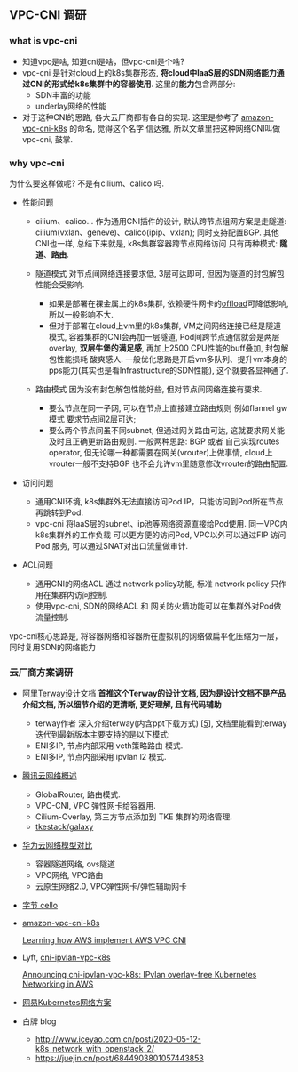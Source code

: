 ## VPC-CNI 调研

### what is vpc-cni

- 知道vpc是啥, 知道cni是啥，但vpc-cni是个啥?
- vpc-cni 是针对cloud上的k8s集群形态, **将cloud中IaaS层的SDN网络能力通过CNI的形式给k8s集群中的容器使用**. 这里的**能力**包含两部分:
  - SDN丰富的功能
  - underlay网络的性能
- 对于这种CNI的思路, 各大云厂商都有各自的实现. 这里是参考了 [amazon-vpc-cni-k8s](https://github.com/aws/amazon-vpc-cni-k8s) 的命名, 觉得这个名字 信达雅, 所以文章里把这种网络CNI叫做 vpc-cni, 鼓掌.

### why vpc-cni

为什么要这样做呢? 不是有cilium、calico 吗.

- 性能问题
  - cilium、calico... 作为通用CNI插件的设计, 默认跨节点组网方案是走隧道: cilium(vxlan、geneve)、calico(ipip、vxlan); 同时支持配置BGP. 
  其他CNI也一样, 总结下来就是, k8s集群容器跨节点网络访问 只有两种模式: **隧道**、**路由**.

  - 隧道模式 对节点间网络连接要求低, 3层可达即可, 但因为隧道的封包解包 性能会受影响.
    - 如果是部署在裸金属上的k8s集群, 依赖硬件网卡的[offload](./TX.md)可降低影响, 所以一般影响不大. 
    - 但对于部署在cloud上vm里的k8s集群, VM之间网络连接已经是隧道模式, 容器集群的CNI会再加一层隧道, Pod间跨节点通信就会是两层 overlay, **双层牛堡的满足感**, 再加上2500 CPU性能的buff叠加, 封包解包性能损耗 酸爽感人. 一般优化思路是开启vm多队列、提升vm本身的pps能力(其实也是看Infrastructure的SDN性能), 这个就要各显神通了.
  
  - 路由模式 因为没有封包解包性能好些, 但对节点间网络连接有要求.
    - 要么节点在同一子网, 可以在节点上直接建立路由规则 例如flannel gw模式 [要求节点间2层可达][1]; 
    - 要么两个节点间虽不同subnet, 但通过网关路由可达, 这就要求网关能及时且正确更新路由规则. 一般两种思路: BGP 或者 自己实现routes operator, 但无论哪一种都需要在网关(vrouter)上做事情, cloud上vrouter一般不支持BGP 也不会允许vm里随意修改vrouter的路由配置.

- 访问问题
  - 通用CNI环境, k8s集群外无法直接访问Pod IP，只能访问到Pod所在节点再跳转到Pod.
  - vpc-cni 将IaaS层的subnet、ip池等网络资源直接给Pod使用.  同一VPC内k8s集群外的工作负载 可以更方便的访问Pod,  VPC以外可以通过FIP 访问Pod 服务, 可以通过SNAT对出口流量做审计.

- ACL问题
  - 通用CNI的网络ACL 通过 network policy功能, 标准 network policy 只作用在集群内访问控制.
  - 使用vpc-cni, SDN的网络ACL 和 网关防火墙功能可以在集群外对Pod做流量控制.

vpc-cni核心思路是, 将容器网络和容器所在虚拟机的网络做扁平化压缩为一层，同时复用SDN的网络能力   

### 云厂商方案调研

- [阿里Terway设计文档](https://github.com/AliyunContainerService/terway/blob/main/docs/design.md) **首推这个Terway的设计文档, 因为是设计文档不是产品介绍文档, 所以细节介绍的更清晰, 更好理解, 且有代码辅助**
  - terway作者 深入介绍terway(内含ppt下载方式) [[5]], 文档里能看到terway迭代到最新版本主要支持的是以下模式:
  - ENI多IP, 节点内部采用 veth策略路由 模式.
  - ENI多IP, 节点内部采用 ipvlan l2 模式.

- [腾讯云网络概述][2]
  - GlobalRouter, 路由模式.
  - VPC-CNI, VPC 弹性网卡给容器用.
  - Cilium-Overlay, 第三方节点添加到 TKE 集群的网络管理.
  - [tkestack/galaxy](https://github.com/tkestack/galaxy/tree/master)

- [华为云网络模型对比][3]
  - 容器隧道网络, ovs隧道
  - VPC网络, VPC路由
  - 云原生网络2.0, VPC弹性网卡/弹性辅助网卡
  

- [字节 cello](https://github.com/volcengine/cello)


- [amazon-vpc-cni-k8s](https://github.com/aws/amazon-vpc-cni-k8s)
  
  [Learning how AWS implement AWS VPC CNI](https://www.slideshare.net/hongweiqiu/learning-how-aws-implement-aws-vpc-cni)


- Lyft, [cni-ipvlan-vpc-k8s](https://github.com/lyft/cni-ipvlan-vpc-k8s)
  
  [Announcing cni-ipvlan-vpc-k8s: IPvlan overlay-free Kubernetes Networking in AWS](https://eng.lyft.com/announcing-cni-ipvlan-vpc-k8s-ipvlan-overlay-free-kubernetes-networking-in-aws-95191201476e)


- [网易Kubernetes网络方案][4]


- 白牌 blog
  - http://www.iceyao.com.cn/post/2020-05-12-k8s_network_with_openstack_2/
  - https://juejin.cn/post/6844903801057443853
  

[1]: https://stackoverflow.com/questions/45293321/why-host-gw-of-flannel-requires-direct-layer2-connectivity-between-hosts
[2]: https://github.com/tencentyun/qcloud-documents/blob/master/product/%E8%AE%A1%E7%AE%97%E4%B8%8E%E7%BD%91%E7%BB%9C/%E5%AE%B9%E5%99%A8%E6%9C%8D%E5%8A%A1/%E6%8E%A7%E5%88%B6%E5%8F%B0%E6%8C%87%E5%8D%97%EF%BC%88%E6%96%B0%E7%89%88%EF%BC%89/%E7%BD%91%E7%BB%9C%E7%AE%A1%E7%90%86/%E5%AE%B9%E5%99%A8%E7%BD%91%E7%BB%9C%E6%A6%82%E8%BF%B0.md
[3]: https://github.com/huaweicloudDocs/cce/blob/master/cn.zh-cn/%E7%94%A8%E6%88%B7%E6%8C%87%E5%8D%97/%E5%AE%B9%E5%99%A8%E7%BD%91%E7%BB%9C%E6%A8%A1%E5%9E%8B%E5%AF%B9%E6%AF%94.md
[4]: https://sq.sf.163.com/blog/article/223878660638527488?hmsr=toutiao.io&utm_campaign=toutiao.io&utm_medium=toutiao.io&utm_source=toutiao.io
[5]: https://developer.aliyun.com/article/755848?spm=a2c6h.12873639.article-detail.10.5d3424adfdhEI8
